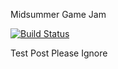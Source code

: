 Midsummer Game Jam

[![Build Status](https://travis-ci.com/duncanspumpkin/MidsummerJam.svg?branch=master)](https://travis-ci.com/duncanspumpkin/MidsummerJam)

Test Post Please Ignore
